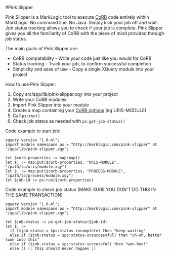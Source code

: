 #Pink Slipper

Pink Slipper is a MarkLogic tool to execute [CoRB](https://github.com/marklogic/corb2) code entirely within MarkLogic.  No command line.  No Java.  Simply kick your job off and wait.  Job status tracking allows you to check if your job is complete.  Pink Slipper gives you all the familiarity of CoRB with the piece of mind provided through job status.

The main goals of Pink Slipper are:

* CoRB compatability - Write your code just like you would for CoRB
* Status tracking - Track your job, to confirm successful completion
* Simplicity and ease of use - Copy a single XQuery module into your project

How to use Pink Slipper:

1. Copy src/app/lib/pink-slipper.xqy into your project
2. Write your CoRB modules
3. Import Pink Slipper into your module
4. Create a map containing your [CoRB options](https://github.com/marklogic/corb2#options) (eg URIS-MODULE)
5. Call `ps:run()`
6. Check job status as needed with `ps:get-job-status()`

Code example to start job:
```XQuery
xquery version "1.0-ml";
import module namespace ps = "http://marklogic.com/pink-slipper" at "/app/lib/pink-slipper.xqy";

let $corb-properties := map:map()
let $_ := map:put($corb-properties, "URIS-MODULE", "/path/to/uris/module.xqy")
let $_ := map:put($corb-properties, "PROCESS-MODULE", "/path/to/process/module.xqy")
let $job-id := ps:run($corb-properties)
```

Code example to check job status (MAKE SURE YOU DON'T DO THIS IN THE SAME TRANSACTION)
```XQuery
xquery version "1.0-ml";
import module namespace ps = "http://marklogic.com/pink-slipper" at "/app/lib/pink-slipper.xqy";

let $job-status := ps:get-job-status($job-id)
let $_ :=
  if ($job-status = $ps:status-incomplete) then "keep waiting"
  else if ($job-status = $ps:status-unsuccessful) then "uh-oh, better look into this"
  else if ($job-status = $ps:status-successful) then "woo-hoo!"
  else () (: this should never happen :)
```
